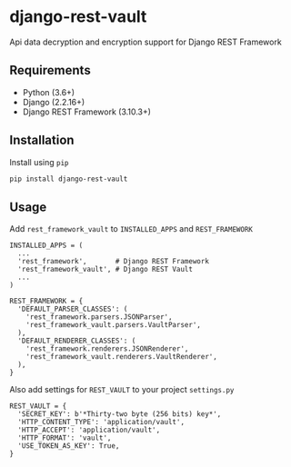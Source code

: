 # django-rest-vault

Api data decryption and encryption support for Django REST Framework

## Requirements

- Python (3.6+)
- Django (2.2.16+)
- Django REST Framework (3.10.3+)

## Installation

Install using `pip`

```sh
pip install django-rest-vault
```

## Usage

Add `rest_framework_vault` to `INSTALLED_APPS` and `REST_FRAMEWORK`

```
INSTALLED_APPS = (
  ...
  'rest_framework',       # Django REST Framework
  'rest_framework_vault', # Django REST Vault
  ...
)

REST_FRAMEWORK = {
  'DEFAULT_PARSER_CLASSES': (
    'rest_framework.parsers.JSONParser',
    'rest_framework_vault.parsers.VaultParser',
  ),
  'DEFAULT_RENDERER_CLASSES': (
    'rest_framework.renderers.JSONRenderer',
    'rest_framework_vault.renderers.VaultRenderer',
  ),
}
```

Also add settings for `REST_VAULT` to your project `settings.py`

```
REST_VAULT = {
  'SECRET_KEY': b'*Thirty-two byte (256 bits) key*',
  'HTTP_CONTENT_TYPE': 'application/vault',
  'HTTP_ACCEPT': 'application/vault',
  'HTTP_FORMAT': 'vault',
  'USE_TOKEN_AS_KEY': True,
}
```
